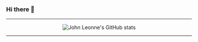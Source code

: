 ### Hi there 👋

<!--
**johnleonne/johnleonne** is a ✨ _special_ ✨ repository because its `README.md` (this file) appears on your GitHub profile.

Here are some ideas to get you started:

- 🔭 I’m currently working on ...
- 🌱 I’m currently learning ...
- 👯 I’m looking to collaborate on ...
- 🤔 I’m looking for help with ...
- 💬 Ask me about ...
- 📫 How to reach me: ...
- 😄 Pronouns: ...
- ⚡ Fun fact: ...


![John Leonne's GitHub stats](https://github-readme-stats.vercel.app/api?username=johnleonne&count_private=true&theme=dark&show_icons=true)

[![Top Langs](https://github-readme-stats.vercel.app/api/top-langs/?username=johnleonne&count_private=true&layout=compact&theme=dark&show_icons=true)](https://github.com/johnleonne/github-readme-stats)

[![John Leonne's wakatime stats](https://github-readme-stats.vercel.app/api/wakatime?username=willianrod&theme=dark&show_icons=true)](https://github.com/johnleonne/github-readme-stats)

[![Top Langs](https://github-readme-stats.vercel.app/api/top-langs/?username=johnleonne&langs_count=8&theme=dark&show_icons=true)](https://github.com/johnleonne/github-readme-stats)

![John Leonne's Github Status](https://github-readme-stats.vercel.app/api?username=johnleonne&show_icons=true&title_color=3793c4&icon_color=ffbb00&text_color=ffffff&bg_color=000000)

-->

<div align = "center">
  <hr>
  
![John Leonne's GitHub stats](https://github-readme-stats.vercel.app/api?username=johnleonne&count_private=true&theme=dark&show_icons=true&icon_color=ffff)
  
<hr>

</div>


